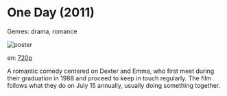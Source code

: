 # One Day (2011)

Genres: drama, romance

![poster](http://image.tmdb.org/t/p/w500/xzOz17yC3K6SZWtWylXimcHUqpD.jpg)

en:
  [720p](magnet:?xt=urn:btih:614AACF60140379F8DE0D2253B11408859318997&tr=udp://glotorrents.pw:6969/announce&tr=udp://tracker.opentrackr.org:1337/announce&tr=udp://torrent.gresille.org:80/announce&tr=udp://tracker.openbittorrent.com:80&tr=udp://tracker.coppersurfer.tk:6969&tr=udp://tracker.leechers-paradise.org:6969&tr=udp://p4p.arenabg.ch:1337&tr=udp://tracker.internetwarriors.net:1337)
  


A romantic comedy centered on Dexter and Emma, who first meet during their graduation in 1988 and proceed to keep in touch regularly. The film follows what they do on July 15 annually, usually doing something together.